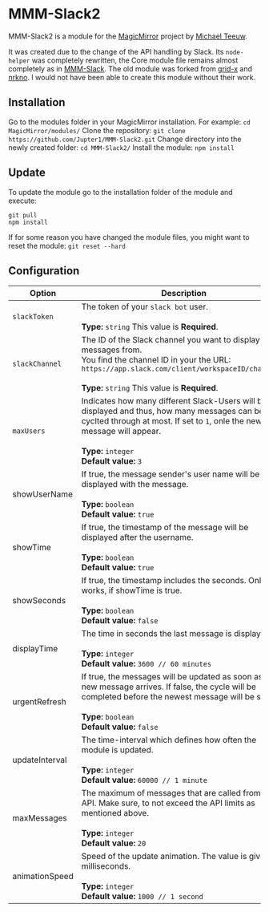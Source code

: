 # MMM-Slack2

MMM-Slack2 is a module for the [MagicMirror](https://github.com/MichMich/MagicMirror) project by [Michael Teeuw](https://github.com/MichMich).

It was created due to the change of the API handling by Slack. Its `node-helper` was completely rewritten, the Core module file remains almost completely as in [MMM-Slack](https://github.com/Jupter1/MMM-Slack). The old module was forked from [grid-x](https://github.com/grid-x/MMM-Slack) and [nrkno](https://github.com/nrkno/MMM-Slack). I would not have been able to create this module without their work.

## Installation

Go to the modules folder in your MagicMirror installation. For example: 
`cd MagicMirror/modules/`
Clone the repository:
`git clone https://github.com/Jupter1/MMM-Slack2.git`
Change directory into the newly created folder:
`cd MMM-Slack2/`
Install the module:
`npm install`

## Update

To update the module go to the installation folder of the module and execute:
```
git pull
npm install
```

If for some reason you have changed the module files, you might want to reset the module:
`git reset --hard`

## Configuration
|Option|Description|
|---|---|
|`slackToken`|The token of your `slack bot` user.<br><br>**Type:** `string` This value is **Required**.<br>|
|`slackChannel`|The ID of the Slack channel you want to display messages from.<br>You find the channel ID in your the URL: `https://app.slack.com/client/workspaceID/channelID`<br><br>**Type:** `string` This value is **Required**.<br>|
|`maxUsers`|Indicates how many different Slack-Users will be displayed and thus, how many messages can be cyclted through at most. If set to `1`, onle the newest message will appear.<br><br>**Type:** `integer`<br>**Default value:** `3`|
|showUserName|If true, the message sender's user name will be displayed with the message.<br><br>**Type:** `boolean`<br>**Default value:** `true`|
|showTime|If true, the timestamp of the message will be displayed after the username.<br><br>**Type:** `boolean`<br>**Default value:** `true`|
|showSeconds|If true, the timestamp includes the seconds. Only works, if showTime is true.<br><br>**Type:** `boolean`<br>**Default value:** `false`|
|displayTime|The time in seconds the last message is displayed.<br><br>**Type:** `integer`<br>**Default value:** `3600 // 60 minutes`|
|urgentRefresh|If true, the messages will be updated as soon as a new message arrives. If false, the cycle will be completed before the newest message will be shown.<br><br>**Type:** `boolean`<br>**Default value:** `false`|
|updateInterval|The time-interval which defines how often the module is updated.<br><br>**Type:** `integer`<br>**Default value:** `60000 // 1 minute`|
|maxMessages|The maximum of messages that are called from the API. Make sure, to not exceed the API limits as mentioned above.<br><br>**Type:** `integer`<br>**Default value:** `20`|
|animationSpeed|Speed of the update animation. The value is given in milliseconds.<br><br>**Type:** `integer`<br>**Default value:** `1000 // 1 second`|

